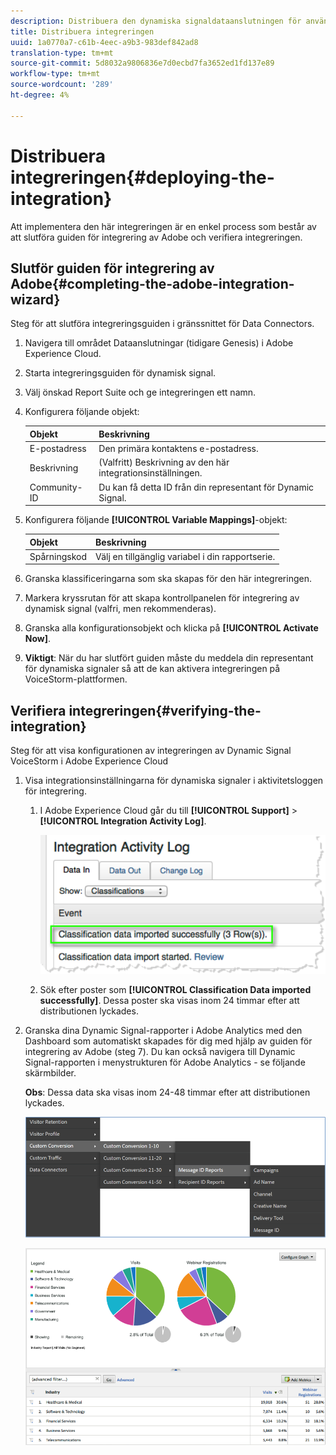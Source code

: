 ```yaml
---
description: Distribuera den dynamiska signaldataanslutningen för användning i Adobe Analytics.
title: Distribuera integreringen
uuid: 1a0770a7-c61b-4eec-a9b3-983def842ad8
translation-type: tm+mt
source-git-commit: 5d8032a9806836e7d0ecbd7fa3652ed1fd137e89
workflow-type: tm+mt
source-wordcount: '289'
ht-degree: 4%

---
```



# Distribuera integreringen{#deploying-the-integration}

Att implementera den här integreringen är en enkel process som består av att slutföra guiden för integrering av Adobe och verifiera integreringen.

## Slutför guiden för integrering av Adobe{#completing-the-adobe-integration-wizard}

Steg för att slutföra integreringsguiden i gränssnittet för Data Connectors.

1. Navigera till området Dataanslutningar (tidigare Genesis) i Adobe Experience Cloud.
1. Starta integreringsguiden för dynamisk signal.
1. Välj önskad Report Suite och ge integreringen ett namn.
1. Konfigurera följande objekt:

   | Objekt | Beskrivning |
   |---|---|
   | E-postadress | Den primära kontaktens e-postadress. |
   | Beskrivning | (Valfritt) Beskrivning av den här integrationsinställningen. |
   | Community-ID | Du kan få detta ID från din representant för Dynamic Signal. |

1. Konfigurera följande **[!UICONTROL Variable Mappings]**-objekt:

   | Objekt | Beskrivning |
   |---|---|
   | Spårningskod | Välj en tillgänglig variabel i din rapportserie. |

1. Granska klassificeringarna som ska skapas för den här integreringen.
1. Markera kryssrutan för att skapa kontrollpanelen för integrering av dynamisk signal (valfri, men rekommenderas).
1. Granska alla konfigurationsobjekt och klicka på **[!UICONTROL Activate Now]**.
1. **Viktigt**: När du har slutfört guiden måste du meddela din representant för dynamiska signaler så att de kan aktivera integreringen på VoiceStorm-plattformen.

## Verifiera integreringen{#verifying-the-integration}

Steg för att visa konfigurationen av integreringen av Dynamic Signal VoiceStorm i Adobe Experience Cloud

1. Visa integrationsinställningarna för dynamiska signaler i aktivitetsloggen för integrering.
   1. I Adobe Experience Cloud går du till **[!UICONTROL Support]** > **[!UICONTROL Integration Activity Log]**.

      ![](assets/integration_activity_log.png)

   1. Sök efter poster som **[!UICONTROL Classification Data imported successfully]**. Dessa poster ska visas inom 24 timmar efter att distributionen lyckades.
1. Granska dina Dynamic Signal-rapporter i Adobe Analytics med den Dashboard som automatiskt skapades för dig med hjälp av guiden för integrering av Adobe (steg 7). Du kan också navigera till Dynamic Signal-rapporten i menystrukturen för Adobe Analytics - se följande skärmbilder.

   **Obs**: Dessa data ska visas inom 24-48 timmar efter att distributionen lyckades.

   ![](assets/reporting.png)

   ![](assets/reporting2.png)
